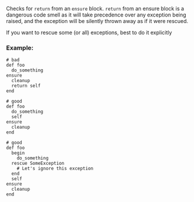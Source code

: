 Checks for `return` from an `ensure` block.
`return` from an ensure block is a dangerous code smell as it
will take precedence over any exception being raised,
and the exception will be silently thrown away as if it were rescued.

If you want to rescue some (or all) exceptions, best to do it explicitly

### Example:

    # bad
    def foo
      do_something
    ensure
      cleanup
      return self
    end

    # good
    def foo
      do_something
      self
    ensure
      cleanup
    end

    # good
    def foo
      begin
        do_something
      rescue SomeException
        # Let's ignore this exception
      end
      self
    ensure
      cleanup
    end